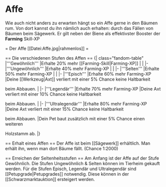 # Affe

Wie auch nicht anders zu erwarten hängt so ein Affe gerne in den Bäumen rum. Von dort kannst du ihn nämlich auch erhalten: durch das Fällen von Bäumen beim Sägewerk. Er gilt neben der Biene als effektivster Booster der **Farming** Skill-XP








= Der Affe [[Datei:Affe.jpg|rahmenlos]] =

== Die verschiedenen Stufen des Affen ==
{| class="fandom-table"
|'''Gewöhnlich'''
|Erhalte 20% mehr
[[Farming-Skill|Farming-XP]]
|
|
|-
|'''Ungewöhnlich'''
|Erhalte 40% mehr
Farming-XP
|
|
|-
|'''Selten'''
|Erhalte 50% mehr
Farming-XP
|
|
|-
|'''Episch'''
|Erhalte 60% mehr
Farming-XP
|Deine [[Werkzeug|Axt]] verliert mit einer 
5% Chance keine Haltbarkeit 

beim Abbauen.
|
|-
|'''Legendär'''
|Erhalte 70% mehr
Farming-XP
|Deine Axt verliert mit einer 
10% Chance keine Haltbarkeit 

beim Abbauen.
|
|-
|'''Ultralegendär'''
|Erhalte 80% mehr
Farming-XP
|Deine Axt verliert mit einer 
15% Chance keine Haltbarkeit 

beim Abbauen.
|Dein Pet baut zusätzlich mit 
einer 5% Chance einen weiteren 

Holzstamm ab.
|}

== Erhalt eines Affen ==
Der Affe ist beim [[Sägewerk]] erhältlich. Man erhält ihn, wenn man dort Bäume fällt. (Chance 1:2000)

== Erreichen der Seltenheitsstufen ==
Am Anfang ist der Affe auf der Stufe Gewöhnlich. Die Stufen Ungewöhnlich & Selten können im Tierheim gekauft werden. Für die Stufen Episch, Legendär und Ultralegendär sind [[Petupgrade|Petupgrades]] notwendig. Diese können in der [[Schwarzmarktauktion]] ersteigert werden.
